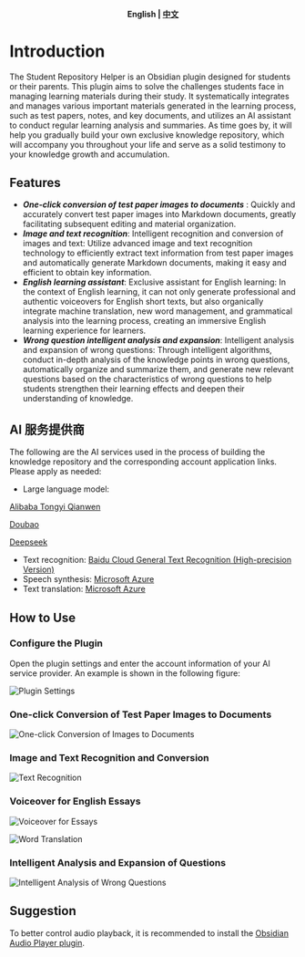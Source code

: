 <h4 align="center">
    <p>
        <b>English</b> |
        <a href="https://github.com/yingflower/obsidian-stu-repo-helper/blob/master/README.md">中文</a>
    </p>
</h4>

# Introduction
The Student Repository Helper is an Obsidian plugin designed for students or their parents. This plugin aims to solve the challenges students face in managing learning materials during their study. It systematically integrates and manages various important materials generated in the learning process, such as test papers, notes, and key documents, and utilizes an AI assistant to conduct regular learning analysis and summaries. As time goes by, it will help you gradually build your own exclusive knowledge repository, which will accompany you throughout your life and serve as a solid testimony to your knowledge growth and accumulation.

## Features
- ***One-click conversion of test paper images to documents*** : Quickly and accurately convert test paper images into Markdown documents, greatly facilitating subsequent editing and material organization.
- ***Image and text recognition***: Intelligent recognition and conversion of images and text: Utilize advanced image and text recognition technology to efficiently extract text information from test paper images and automatically generate Markdown documents, making it easy and efficient to obtain key information.
- ***English learning assistant***: Exclusive assistant for English learning: In the context of English learning, it can not only generate professional and authentic voiceovers for English short texts, but also organically integrate machine translation, new word management, and grammatical analysis into the learning process, creating an immersive English learning experience for learners.
- ***Wrong question intelligent analysis and expansion***:  Intelligent analysis and expansion of wrong questions: Through intelligent algorithms, conduct in-depth analysis of the knowledge points in wrong questions, automatically organize and summarize them, and generate new relevant questions based on the characteristics of wrong questions to help students strengthen their learning effects and deepen their understanding of knowledge.
## AI 服务提供商
The following are the AI services used in the process of building the knowledge repository and the corresponding account application links. Please apply as needed:

- Large language model: 

[Alibaba Tongyi Qianwen](https://bailian.console.aliyun.com/?apiKey=1#/api-key)

[Doubao](https://console.volcengine.com/ark/)

[Deepseek](https://platform.deepseek.com/)

- Text recognition: [Baidu Cloud General Text Recognition (High-precision Version)](https://console.bce.baidu.com/ai-engine/ocr/overview/index?_=1740120172878)
- Speech synthesis: [Microsoft Azure](https://portal.azure.com/#create/Microsoft.CognitiveServicesSpeechServices)
- Text translation: [Microsoft Azure](https://portal.azure.com/#create/Microsoft.CognitiveServicesTextTranslation)

## How to Use
### Configure the Plugin
Open the plugin settings and enter the account information of your AI service provider. An example is shown in the following figure:

![Plugin Settings](docs/images/en/settings.png)

### One-click Conversion of Test Paper Images to Documents

![One-click Conversion of Images to Documents](docs/images/en/create_note.gif)

### Image and Text Recognition and Conversion

![Text Recognition](docs/images/en/image2text.gif)

### Voiceover for English Essays

![Voiceover for Essays](docs/images/en/text2speech.gif)

![Word Translation](docs/images/en/translate.gif)

### Intelligent Analysis and Expansion of Questions

![Intelligent Analysis of Wrong Questions](docs/images/en/request_llm.gif)

## Suggestion
To better control audio playback, it is recommended to install the [Obsidian Audio Player plugin](https://github.com/noonesimg/obsidian-audio-player).